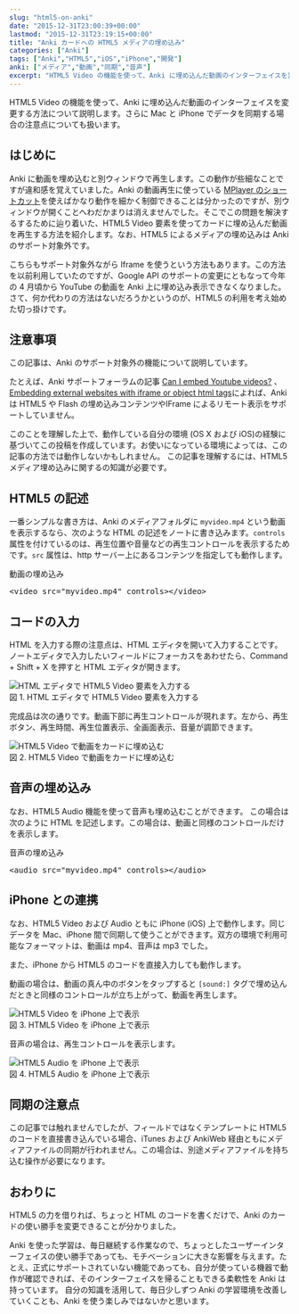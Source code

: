 ```yaml
---
slug: "html5-on-anki"
date: "2015-12-31T23:00:39+00:00"
lastmod: "2015-12-31T23:19:15+00:00"
title: "Anki カードへの HTML5 メディアの埋め込み"
categories: ["Anki"]
tags: ["Anki","HTML5","iOS","iPhone","開発"]
anki: ["メディア","動画","同期","音声"]
excerpt: "HTML5 Video の機能を使って、Anki に埋め込んだ動画のインターフェイスを変更する方法について説明します。さらに Mac と iPhone でデータを同期する場合の注意点についても扱います。"
---
```

<section id="preamble">
<p>HTML5 Video の機能を使って、Anki に埋め込んだ動画のインターフェイスを変更する方法について説明します。さらに Mac と iPhone でデータを同期する場合の注意点についても扱います。</p>
</section>
<section id="はじめに">
  <div class="page-header">
    <h1>はじめに</h1>
  </div>
<p>Anki に動画を埋め込むと別ウィンドウで再生します。この動作が些細なことですが違和感を覚えていました。Anki の動画再生に使っている <a href="/mplayer-shortcut-for-anki-video/">MPlayer のショートカット</a>を使えばかなり動作を細かく制御できることは分かったのですが、別ウィンドウが開くことへわだかまりは消えませんでした。そこでこの問題を解決するするために辿り着いた、HTML5 Video 要素を使ってカードに埋め込んだ動画を再生する方法を紹介します。なお、HTML5 によるメディアの埋め込みは Anki のサポート対象外です。</p>
<p>こちらもサポート対象外ながら Iframe を使うという方法もあります。この方法を以前利用していたのですが、Google API のサポートの変更にともなって今年の 4 月頃から YouTube の動画を Anki 上に埋め込み表示できなくなりました。さて、何か代わりの方法はないだろうかというのが、HTML5 の利用を考え始めた切っ掛けです。</p>
</section>
<section id="注意事項">
  <div class="page-header">
    <h1>注意事項</h1>
  </div>
<p>この記事は、Anki のサポート対象外の機能について説明しています。</p>
<p>たとえば、Anki サポートフォーラムの記事 <a target="_new" href="https://anki.tenderapp.com/discussions/ankidesktop/12516-can-i-embed-youtube-videos">Can I embed Youtube videos?</a> 、<a target="_new" href="https://anki.tenderapp.com/discussions/ankidesktop/4745-embedding-external-websites-with-iframe-or-object-html-tags">Embedding external websites with iframe or object html tags</a>によれば、Anki は HTML5 や Flash の埋め込みコンテンツやIFrame によるリモート表示をサポートしていません。</p>
<p>このことを理解した上で、動作している自分の環境 (OS X および iOS)の経験に基づいてこの投稿を作成しています。お使いになっている環境によっては、この記事の方法では動作しないかもしれません。
この記事を理解するには、HTML5 メディア埋め込みに関するの知識が必要です。</p>
</section>
<section id="html5_の記述">
  <div class="page-header">
    <h1>HTML5 の記述</h1>
  </div>
<p>一番シンプルな書き方は、Anki のメディアフォルダに <code>myvideo.mp4</code> という動画を表示するなら、次のような HTML の記述をノートに書き込みます。<code>controls</code> 属性を付けているのは、再生位置や音量などの再生コントロールを表示するためです。<code>src</code> 属性は、http サーバー上にあるコンテンツを指定しても動作します。</p>
<div class="listingblock">
<div class="title">動画の埋め込み</div>
<div class="content"><div class="highlight"><pre><span class="nt">&lt;video</span> <span class="na">src=</span><span class="s">&quot;myvideo.mp4&quot;</span> <span class="na">controls</span><span class="nt">&gt;&lt;/video&gt;</span>
</pre></div></div></div>
</section>
<section id="コードの入力">
  <div class="page-header">
    <h1>コードの入力</h1>
  </div>
<p>HTML を入力する際の注意点は、HTML エディタを開いて入力することです。ノートエディタで入力したいフィールドにフォーカスをあわせたら、Command + Shift + X を押すと HTML エディタが開きます。</p>
<div class="imageblock">
<div class="content">
<img src="/images/html5-anki-htmleditor.png" alt="HTML エディタで HTML5 Video 要素を入力する">
</div>
<div class="title">図 1. HTML エディタで HTML5 Video 要素を入力する</div>
</div>
<p>完成品は次の通りです。動画下部に再生コントロールが現れます。左から、再生ボタン、再生時間、再生位置表示、全画面表示、音量が調節できます。</p>
<div class="imageblock">
<div class="content">
<img src="/images/html5-anki-card.png" alt="HTML5 Video で動画をカードに埋め込む">
</div>
<div class="title">図 2. HTML5 Video で動画をカードに埋め込む</div>
</div>
</section>
<section id="音声の埋め込み">
  <div class="page-header">
    <h1>音声の埋め込み</h1>
  </div>
<p>なお、HTML5 Audio 機能を使って音声も埋め込むことができます。
この場合は次のように HTML を記述します。この場合は、動画と同様のコントロールだけを表示します。</p>
<div class="listingblock">
<div class="title">音声の埋め込み</div>
<div class="content"><div class="highlight"><pre><span class="nt">&lt;audio</span> <span class="na">src=</span><span class="s">&quot;myvideo.mp4&quot;</span> <span class="na">controls</span><span class="nt">&gt;&lt;/audio&gt;</span>
</pre></div></div></div>
</section>
<section id="iphone_との連携">
  <div class="page-header">
    <h1>iPhone との連携</h1>
  </div>
<p>なお、HTML5 Video および Audio ともに iPhone (iOS) 上で動作します。同じデータを Mac、iPhone 間で同期して使うことができます。双方の環境で利用可能なフォーマットは、動画は mp4、音声は mp3 でした。</p>
<p>また、iPhone から HTML5 のコードを直接入力しても動作します。</p>
<p>動画の場合は、動画の真ん中のボタンをタップすると <code>[sound:]</code> タグで埋め込んだときと同様のコントロールが立ち上がって、動画を再生します。</p>
<div class="imageblock">
<div class="content">
<img src="/images/html5-anki-iphone-video.png" alt="HTML5 Video を iPhone 上で表示">
</div>
<div class="title">図 3. HTML5 Video を iPhone 上で表示</div>
</div>
<p>音声の場合は、再生コントロールを表示します。</p>
<div class="imageblock">
<div class="content">
<img src="/images/html5-anki-iphone-audio.png" alt="HTML5 Audio を iPhone 上で表示">
</div>
<div class="title">図 4. HTML5 Audio を iPhone 上で表示</div>
</div>
</section>
<section id="同期の注意点">
  <div class="page-header">
    <h1>同期の注意点</h1>
  </div>
<p>この記事では触れませんでしたが、フィールドではなくテンプレートに HTML5 のコードを直接書き込んでいる場合、iTunes および AnkiWeb 経由ともにメディアファイルの同期が行われません。この場合は、別途メディアファイルを持ち込む操作が必要になります。</p>
</section>
<section id="おわりに">
  <div class="page-header">
    <h1>おわりに</h1>
  </div>
<p>HTML5 の力を借りれば、ちょっと HTML のコードを書くだけで、Anki のカードの使い勝手を変更できることが分かりました。</p>
<p>Anki を使った学習は、毎日継続する作業なので、ちょっとしたユーザーインターフェイスの使い勝手であっても、モチベーションに大きな影響を与えます。たとえ、正式にサポートされていない機能であっても、自分が使っている機器で動作が確認できれば、そのインターフェイスを帰ることもできる柔軟性を Anki は持っています。
自分の知識を活用して、毎日少しずつ Anki の学習環境を改善していくことも、Anki を使う楽しみではないかと思います。</p>
</section>


